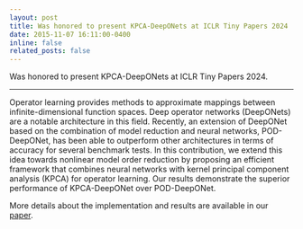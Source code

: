 ```yaml
---
layout: post
title: Was honored to present KPCA-DeepONets at ICLR Tiny Papers 2024
date: 2015-11-07 16:11:00-0400
inline: false
related_posts: false
---
```


Was honored to present KPCA-DeepONets at ICLR Tiny Papers 2024.

---

Operator learning provides methods to approximate mappings between infinite-dimensional function spaces. Deep operator networks (DeepONets) are a notable architecture in this field. Recently, an extension of DeepONet based on the combination of model reduction and neural networks, POD-DeepONet, has been able to outperform other architectures in terms of accuracy for several benchmark tests. In this contribution, we extend this idea towards nonlinear model order reduction by proposing an efficient framework that combines neural networks with kernel principal component analysis (KPCA) for operator learning. Our results demonstrate the superior performance of KPCA-DeepONet over POD-DeepONet.

More details about the implementation and results are available in our [paper](https://openreview.net/forum?id=Jw6TUpB7Rw).
